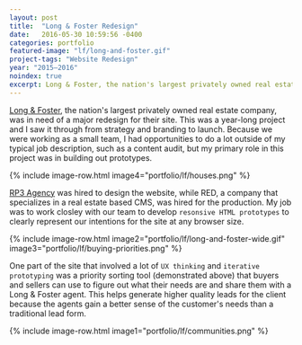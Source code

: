 ```yaml
---
layout: post
title:  "Long & Foster Redesign"
date:   2016-05-30 10:59:56 -0400
categories: portfolio
featured-image: "lf/long-and-foster.gif"
project-tags: "Website Redesign"
year: "2015–2016"
noindex: true
excerpt: Long & Foster, the nation's largest privately owned real estate company, was in need of a major redesign for their site. My primary role in this project was in building out prototypes.
---
```


[Long & Foster](http://www.longandfoster.com/), the nation's largest privately owned real estate company, was in need of a major redesign for their site. This was a year-long project and I saw it through from strategy and branding to launch. Because we were working as a small team, I had opportunities to do a lot outside of my typical job description, such as a content audit, but my primary role in this project was in building out prototypes.

{% include image-row.html image4="portfolio/lf/houses.png" %}

[RP3 Agency](https://rp3agency.com/) was hired to design the website, while RED, a company that specializes in a real estate based CMS, was hired for the production. My job was to work closley with our team to develop `resonsive HTML prototypes` to clearly represent our intentions for the site at any browser size.

{% include image-row.html image2="portfolio/lf/long-and-foster-wide.gif" image3="portfolio/lf/buying-priorities.png" %}

One part of the site that involved a lot of `UX thinking` and `iterative prototyping` was a priority sorting tool (demonstrated above) that buyers and sellers can use to figure out what their needs are and share them with a Long & Foster agent. This helps generate higher quality leads for the client because the agents gain a better sense of the customer's needs than a traditional lead form.

{% include image-row.html image1="portfolio/lf/communities.png" %}
